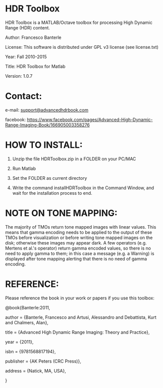HDR Toolbox
===========

HDR Toolbox is a MATLAB/Octave toolbox for processing High Dynamic Range (HDR) content.

Author: Francesco Banterle

License: This software is distributed under GPL v3 license (see license.txt)

Year: Fall 2010-2015

Title: HDR Toolbox for Matlab

Version: 1.0.7

Contact:
========
e-mail: support@advancedhdrbook.com

facebook: https://www.facebook.com/pages/Advanced-High-Dynamic-Range-Imaging-Book/166905003358276


HOW TO INSTALL:
===============
1) Unzip the file HDRToolbox.zip in a FOLDER on your PC/MAC

2) Run Matlab

3) Set the FOLDER as current directory

4) Write the command installHDRToolbox in the Command Window, and wait for the installation process to end.


NOTE ON TONE MAPPING:
=====================
The majority of TMOs return tone mapped images with linear values. This means that gamma encoding
needs to be applied to the output of these TMOs before visualization or before writing tone mapped images
 on the disk; otherwise these images may appear dark.
A few operators (e.g. Mertens et al.'s operator) return gamma encoded values,
so there is no need to apply gamma to them; in this case a message (e.g. a Warning) is displayed
after tone mapping alerting that there is no need of gamma encoding.


REFERENCE:
==========
Please reference the book in your work or papers if you use this toolbox:

@book{Banterle:2011,

author = {Banterle, Francesco and Artusi, Alessandro and Debattista, Kurt and Chalmers, Alan},

title = {Advanced High Dynamic Range Imaging: Theory and Practice},

year = {2011},

isbn = {9781568817194},

publisher = {AK Peters (CRC Press)},

address = {Natick, MA, USA},

}

